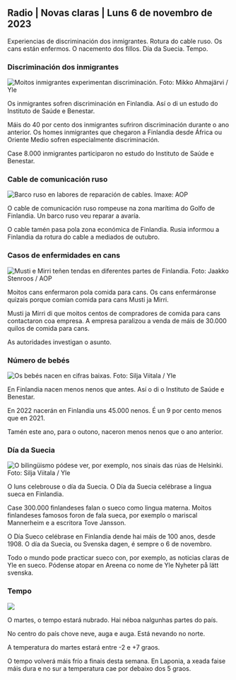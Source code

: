 ## Radio \| Novas claras \| Luns 6 de novembro de 2023

Experiencias de discriminación dos inmigrantes. Rotura do cable ruso. Os cans están enfermos. O nacemento dos fillos. Día da Suecia. Tempo.

### Discriminación dos inmigrantes

![Moitos inmigrantes experimentan discriminación. Foto: Mikko Ahmajärvi / Yle](https://images.cdn.yle.fi/image/upload/c_crop,h_2485,w_4419,x_0,y_114/ar_1.7777777777777777,c_fill,g_faces,w_16_120,w_1200.q_auto:eco/f_auto/fl_lossy/v1698074800/39-115894164df61298ec3e)

Os inmigrantes sofren discriminación en Finlandia. Así o di un estudo do Instituto de Saúde e Benestar.

Máis do 40 por cento dos inmigrantes sufriron discriminación durante o ano anterior. Os homes inmigrantes que chegaron a Finlandia desde África ou Oriente Medio sofren especialmente discriminación.

Case 8.000 inmigrantes participaron no estudo do Instituto de Saúde e Benestar.

### Cable de comunicación ruso

![Barco ruso en labores de reparación de cables. Imaxe: AOP](https://images.cdn.yle.fi/image/upload/c_crop,h_3283,w_5838,x_0,y_380/ar_1.777777777777777,c_fill,g_faces,h_675,w_1201:eco/0dp_auto/f_auto/fl_lossy/v1699268142/39-11962776548c5acae94c)

O cable de comunicación ruso rompeuse na zona marítima do Golfo de Finlandia. Un barco ruso veu reparar a avaría.

O cable tamén pasa pola zona económica de Finlandia. Rusia informou a Finlandia da rotura do cable a mediados de outubro.

### Casos de enfermidades en cans

![Musti e Mirri teñen tendas en diferentes partes de Finlandia. Foto: Jaakko Stenroos / AOP](https://images.cdn.yle.fi/image/upload/c_crop,h_2746,w_4883,x_0,y_452/ar_1.7777777777777777,c_fill,g_faces,h_1201,w_1201.q_auto:eco/f_auto/fl_lossy/v1699194714/39-11960056547a6fe024cd)

Moitos cans enfermaron pola comida para cans. Os cans enfermáronse quizais porque comían comida para cans Musti ja Mirri.

Musti ja Mirri di que moitos centos de compradores de comida para cans contactaron coa empresa. A empresa paralizou a venda de máis de 30.000 quilos de comida para cans.

As autoridades investigan o asunto.

### Número de bebés

![Os bebés nacen en cifras baixas. Foto: Silja Viitala / Yle](https://images.cdn.yle.fi/image/upload/c_crop,h_2812,w_5000,x_0,y_233/ar_1.7777777777777777,c_fill,g_faces,h_671,w_r1201.q_auto:eco/f_auto/fl_lossy/v1697805617/39-1189261653274b0907f5)

En Finlandia nacen menos nenos que antes. Así o di o Instituto de Saúde e Benestar.

En 2022 nacerán en Finlandia uns 45.000 nenos. É un 9 por cento menos que en 2021.

Tamén este ano, para o outono, naceron menos nenos que o ano anterior.

### Día da Suecia

![O bilingüismo pódese ver, por exemplo, nos sinais das rúas de Helsinki. Foto: Silja Viitala / Yle](https://images.cdn.yle.fi/image/upload/c_crop,h_2813,w_5000,x_0,y_0/ar_1.7777777777777777,c_fill,g_faces,h_675,w_r201.0/d_1_1q_auto:eco/f_auto/fl_lossy/v1615970514/39-7850546051bda715b05)

O luns celebrouse o día da Suecia. O Día da Suecia celébrase a lingua sueca en Finlandia.

Case 300.000 finlandeses falan o sueco como lingua materna. Moitos finlandeses famosos foron de fala sueca, por exemplo o mariscal Mannerheim e a escritora Tove Jansson.

O Día Sueco celébrase en Finlandia dende hai máis de 100 anos, desde 1908. O día da Suecia, ou Svenska dagen, é sempre o 6 de novembro.

Todo o mundo pode practicar sueco con, por exemplo, as noticias claras de Yle en sueco. Pódense atopar en Areena co nome de Yle Nyheter på lätt svenska.

### Tempo

![](https://images.cdn.yle.fi/image/upload/c_crop,h_1080,w_1919,x_0,y_0/ar_1.777777777777777,c_fill,g_faces,h_675,w_1200/dpr_auto1eco.0/dpr_f_auto/fl_lossy/v1699290254/39-119671665491c7602c1a)

O martes, o tempo estará nubrado. Hai néboa nalgunhas partes do país.

No centro do país chove neve, auga e auga. Está nevando no norte.

A temperatura do martes estará entre -2 e +7 graos.

O tempo volverá máis frío a finais desta semana. En Laponia, a xeada faise máis dura e no sur a temperatura cae por debaixo dos 5 graos.